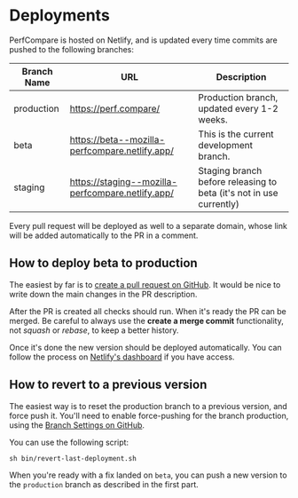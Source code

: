 # Deployments

PerfCompare is hosted on Netlify, and is updated every time commits are pushed to the following branches:

| Branch Name | URL                                               | Description                                                         |
| ----------- | ------------------------------------------------- | ------------------------------------------------------------------- |
| production  | https://perf.compare/                             | Production branch, updated every 1-2 weeks.                         |
| beta        | https://beta--mozilla-perfcompare.netlify.app/    | This is the current development branch.                             |
| staging     | https://staging--mozilla-perfcompare.netlify.app/ | Staging branch before releasing to beta (it's not in use currently) |

Every pull request will be deployed as well to a separate domain, whose link will be added automatically to the PR in a comment.

## How to deploy beta to production

The easiest by far is to
[create a pull request on GitHub](https://github.com/mozilla/perfcompare/compare/production...beta?expand=1).
It would be nice to write down the main changes in the PR description.

After the PR is created all checks should run. When it's ready the PR can be
merged. Be careful to always use the **create a merge commit** functionality,
not _squash_ or _rebase_, to keep a better history.

Once it's done the new version should be deployed automatically. You can follow the
process on [Netlify's dashboard](https://app.netlify.com/sites/mozilla-perfcompare/deploys)
if you have access.

## How to revert to a previous version

The easiest way is to reset the production branch to a previous version, and
force push it. You'll need to enable force-pushing for the branch production,
using the [Branch Settings on GitHub](https://github.com/mozilla/perfcompare/settings/branches).

You can use the following script:

```
sh bin/revert-last-deployment.sh
```

When you're ready with a fix landed on `beta`, you can push a new version to the
`production` branch as described in the first part.
